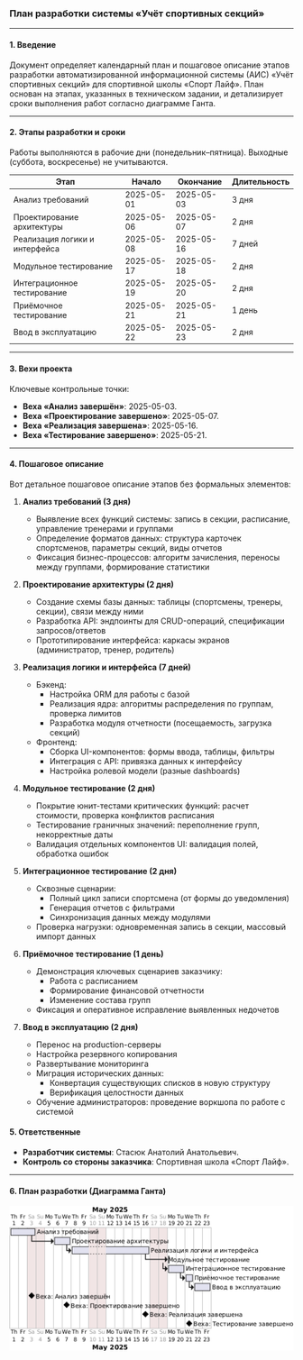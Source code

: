 ### План разработки системы «Учёт спортивных секций»  

---

#### **1. Введение**  
Документ определяет календарный план и пошаговое описание этапов разработки автоматизированной информационной системы (АИС) «Учёт спортивных секций» для спортивной школы «Спорт Лайф». План основан на этапах, указанных в техническом задании, и детализирует сроки выполнения работ согласно диаграмме Ганта.  

---

#### **2. Этапы разработки и сроки**  
Работы выполняются в рабочие дни (понедельник–пятница). Выходные (суббота, воскресенье) не учитываются.  

| Этап                             | Начало       | Окончание    | Длительность |  
|----------------------------------|--------------|--------------|--------------|  
| Анализ требований                | 2025-05-01   | 2025-05-03   | 3 дня        |  
| Проектирование архитектуры       | 2025-05-06   | 2025-05-07   | 2 дня        |  
| Реализация логики и интерфейса   | 2025-05-08   | 2025-05-16   | 7 дней       |  
| Модульное тестирование           | 2025-05-17   | 2025-05-18   | 2 дня        |  
| Интеграционное тестирование      | 2025-05-19   | 2025-05-20   | 2 дня        |  
| Приёмочное тестирование          | 2025-05-21   | 2025-05-21   | 1 день       |  
| Ввод в эксплуатацию              | 2025-05-22   | 2025-05-23   | 2 дня        |  

---

#### **3. Вехи проекта**  
Ключевые контрольные точки:  
- **Веха «Анализ завершён»**: 2025-05-03.  
- **Веха «Проектирование завершено»**: 2025-05-07.  
- **Веха «Реализация завершена»**: 2025-05-16.  
- **Веха «Тестирование завершено»**: 2025-05-21.  

---

#### **4. Пошаговое описание**
Вот детальное пошаговое описание этапов без формальных элементов:

1. **Анализ требований (3 дня)**  
   - Выявление всех функций системы: запись в секции, расписание, управление тренерами и группами  
   - Определение форматов данных: структура карточек спортсменов, параметры секций, виды отчетов  
   - Фиксация бизнес-процессов: алгоритм зачисления, переносы между группами, формирование статистики  

2. **Проектирование архитектуры (2 дня)**  
   - Создание схемы базы данных: таблицы (спортсмены, тренеры, секции), связи между ними  
   - Разработка API: эндпоинты для CRUD-операций, спецификации запросов/ответов  
   - Прототипирование интерфейса: каркасы экранов (администратор, тренер, родитель)  

3. **Реализация логики и интерфейса (7 дней)**  
   - Бэкенд:  
     * Настройка ORM для работы с базой  
     * Реализация ядра: алгоритмы распределения по группам, проверка лимитов  
     * Разработка модуля отчетности (посещаемость, загрузка секций)  
   - Фронтенд:  
     * Сборка UI-компонентов: формы ввода, таблицы, фильтры  
     * Интеграция с API: привязка данных к интерфейсу  
     * Настройка ролевой модели (разные dashboards)  

4. **Модульное тестирование (2 дня)**  
   - Покрытие юнит-тестами критических функций: расчет стоимости, проверка конфликтов расписания  
   - Тестирование граничных значений: переполнение групп, некорректные даты  
   - Валидация отдельных компонентов UI: валидация полей, обработка ошибок  

5. **Интеграционное тестирование (2 дня)**  
   - Сквозные сценарии:  
     * Полный цикл записи спортсмена (от формы до уведомления)  
     * Генерация отчетов с фильтрами  
     * Синхронизация данных между модулями  
   - Проверка нагрузки: одновременная запись в секции, массовый импорт данных  

6. **Приёмочное тестирование (1 день)**  
   - Демонстрация ключевых сценариев заказчику:  
     * Работа с расписанием  
     * Формирование финансовой отчетности  
     * Изменение состава групп  
   - Фиксация и оперативное исправление выявленных недочетов  

7. **Ввод в эксплуатацию (2 дня)**  
   - Перенос на production-серверы  
   * Настройка резервного копирования  
   * Развертывание мониторинга  
   - Миграция исторических данных:  
     * Конвертация существующих списков в новую структуру  
     * Верификация целостности данных  
   - Обучение администраторов: проведение воркшопа по работе с системой  

#### **5. Ответственные**  
- **Разработчик системы**: Стасюк Анатолий Анатольевич.  
- **Контроль со стороны заказчика**: Спортивная школа «Спорт Лайф».  

---

#### **6. План разработки (Диаграмма Ганта)**  
![Диаграмма плана внедрения](https://github.com/Aragon1898/SportSectionWPFapp-V2.0/blob/b64333d05551ec64d3ff4b0dbd5371f901f6dd5b/%D0%94%D0%BE%D0%BA%D1%83%D0%BC%D0%B5%D0%BD%D1%82%D0%B0%D1%86%D0%B8%D1%8F/%D0%94%D0%B8%D0%B0%D0%B3%D1%80%D0%B0%D0%BC%D0%BC%D1%8B/%D0%94%D0%B8%D0%B0%D0%B3%D1%80%D0%B0%D0%BC%D0%BC%D0%B0%20%D1%80%D0%B0%D0%B7%D1%80%D0%B0%D0%B1%D0%BE%D1%82%D0%BA%D0%B8.png)